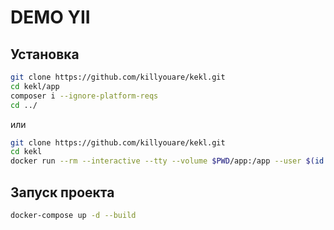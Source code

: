 # DEMO YII

## Установка
```bash
git clone https://github.com/killyouare/kekl.git
cd kekl/app
composer i --ignore-platform-reqs
cd ../
```

или
```bash
git clone https://github.com/killyouare/kekl.git
cd kekl
docker run --rm --interactive --tty --volume $PWD/app:/app --user $(id -u):$(id -g) composer i
```

## Запуск проекта

```bash
docker-compose up -d --build
```

